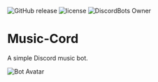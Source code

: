 ![GitHub release](https://img.shields.io/github/release/JGriffin34432/music-cord.svg)
![license](https://img.shields.io/github/license/JGriffin34432/Music-cord.svg)
![DiscordBots Owner](https://discordbots.org/api/widget/owner/426484739742892032.svg)

# Music-Cord
A simple Discord music bot.

![Bot Avatar](http://i68.tinypic.com/2yn008h.png)
